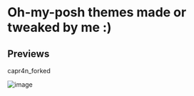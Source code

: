 # Oh-my-posh themes made or tweaked by me :)
## Previews
capr4n_forked

![image](https://github.com/user-attachments/assets/38d65bdc-4dc8-4389-b3dd-e69a8004268f)
